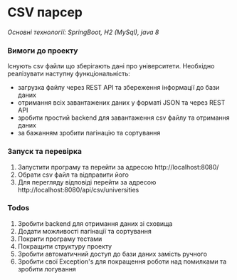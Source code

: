 # CSV парсер
*Основні технології: SpringBoot, H2 (MySql), java 8*
### Вимоги до проекту
Існують csv файли що зберігають дані про університети. Необхідно реалізувати наступну функціональність:
- загрузка файлу через REST API та збереження інформації до бази даних
- отримання всіх завантажених даних у форматі JSON та через REST API
- зробити простий backend для завантаження csv файлу та отримання даних
- за бажанням зробити пагінацію та сортування

### Запуск та перевірка
1. Запустити програму та перейти за адресою http://localhost:8080/
2. Обрати csv файл та відправити його
3. Для перегляду відповіді перейти за адресою http://localhost:8080/api/csv/universities

### Todos
1. Зробити backend для отримання даних зі сховища
2. Додати можливості пагінації та сортування
3. Покрити програму тестами
4. Покращити структуру проекту
5. Зробити автоматичний доступ до бази даних замість ручного
6. Зробити свої Exception's для покращення роботи над помилками та зробити логування
